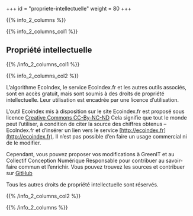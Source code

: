 +++
id = "propriete-intellectuelle"
weight = 80
+++

{{% info_2_columns %}}

{{% info_2_columns_col1 %}}

## Propriété intellectuelle

{{% /info_2_columns_col1 %}}

{{% info_2_columns_col2 %}}

L’algorithme EcoIndex, le service EcoIndex.fr et les autres outils associés, sont en accès gratuit, mais sont soumis à
des droits de propriété intellectuelle. Leur utilisation est encadrée par une licence d’utilisation.

L’outil Ecoindex mis à disposition sur le site Ecoindex.fr est proposé sous licence
[Creative Commons CC-By-NC-ND](https://creativecommons.org/licenses/by-nc-nd/2.0/fr/) Cela signifie que tout le monde
peut l’utiliser, à condition de citer la source des chiffres obtenus – EcoIndex.fr et d’insérer un lien vers le service
[http://ecoindex.fr](http://ecoindex.fr). Il n’est pas possible d’en faire un usage commercial ni de le modifier.

Cependant, vous pouvez proposer vos modifications à GreenIT et au Collectif Conception Numérique Responsable pour
contribuer au savoir-faire commun et l’enrichir. Vous pouvez trouvez les sources et contribuer sur
[GitHub](https://github.com/cnumr/EcoIndex)

Tous les autres droits de propriété intellectuelle sont réservés.

{{% /info_2_columns_col2 %}}

{{% /info_2_columns %}}

